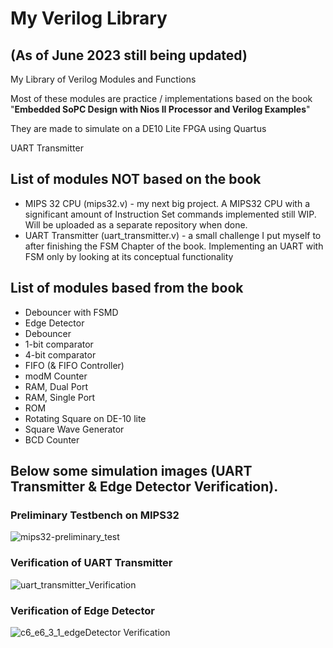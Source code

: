 # My Verilog Library
## (As of June 2023 still being updated)

My Library of Verilog Modules and Functions

Most of these modules are practice / implementations based on the book "**Embedded SoPC Design with Nios II Processor and Verilog Examples**"

They are made to simulate on a DE10 Lite FPGA using Quartus

UART Transmitter 

## List of modules NOT based on the book 
* MIPS 32 CPU (mips32.v) - my next big project. A MIPS32 CPU with a significant amount of Instruction Set commands implemented still WIP. Will be uploaded as a separate repository when done. 
* UART Transmitter (uart_transmitter.v) - a small challenge I put myself to after finishing the FSM Chapter of the book. Implementing an UART with FSM only by looking at its conceptual functionality

## List of modules based from the book
* Debouncer with FSMD
* Edge Detector
* Debouncer
* 1-bit comparator
* 4-bit comparator
* FIFO (& FIFO Controller)
* modM Counter
* RAM, Dual Port
* RAM, Single Port
* ROM
* Rotating Square on DE-10 lite
* Square Wave Generator
* BCD Counter

## Below some simulation images (UART Transmitter & Edge Detector Verification).

### Preliminary Testbench on MIPS32
![mips32-preliminary_test](https://github.com/oriod-malo/MyVerilogLibrary/assets/123891760/21620b7d-9deb-4d5f-9890-e6585dd00248)
### Verification of UART Transmitter
![uart_transmitter_Verification](https://github.com/oriod-malo/MyVerilogLibrary/assets/123891760/74cea112-0592-498a-b50e-bffdc1ede536)
### Verification of Edge Detector
![c6_e6_3_1_edgeDetector Verification](https://github.com/oriod-malo/MyVerilogLibrary/assets/123891760/dc8d85f9-9ae3-4f9e-85ab-8287a7b0eef6)
